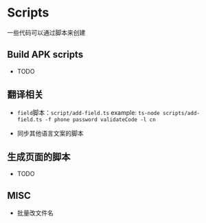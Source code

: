 # Scripts

一些代码可以通过脚本来创建

## Build APK scripts

- TODO

## 翻译相关

- `field`脚本：`script/add-field.ts`
  example: `ts-node scripts/add-field.ts -f phone password validateCode -l cn`

- 同步其他语言文案的脚本

## 生成页面的脚本

- TODO

## MISC

- 批量改文件名
